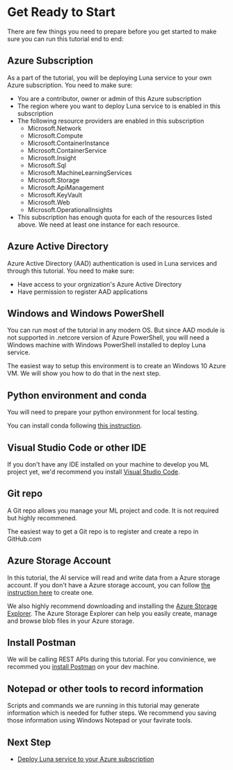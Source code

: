 # Get Ready to Start

There are few things you need to prepare before you get started to make sure you can run this tutorial end to end:

## Azure Subscription

As a part of the tutorial, you will be deploying Luna service to your own Azure subscription. You need to make sure:

- You are a contributor, owner or admin of this Azure subscription
- The region where you want to deploy Luna service to is enabled in this subscription
- The following resource providers are enabled in this subscription
  - Microsoft.Network
  - Microsoft.Compute
  - Microsoft.ContainerInstance
  - Microsoft.ContainerService
  - Microsoft.Insight
  - Microsoft.Sql
  - Microsoft.MachineLearningServices
  - Microsoft.Storage
  - Microsoft.ApiManagement
  - Microsoft.KeyVault
  - Microsoft.Web
  - Microsoft.OperationalInsights
- This subscription has enough quota for each of the resources listed above. We need at least one instance for each resource.

## Azure Active Directory

Azure Active Directory (AAD) authentication is used in Luna services and through this tutorial. You need to make sure:

- Have access to your orgnization's Azure Active Directory
- Have permission to register AAD applications

## Windows and Windows PowerShell

You can run most of the tutorial in any modern OS. But since AAD module is not supported in .netcore version of Azure PowerShell, you will need a Windows machine with Windows PowerShell installed to deploy Luna service.

The easiest way to setup this environment is to create an Windows 10 Azure VM. We will show you how to do that in the next step.

## Python environment and conda

You will need to prepare your python environment for local testing.

You can install conda following [this instruction](https://docs.conda.io/projects/conda/en/latest/user-guide/install/).

## Visual Studio Code or other IDE

If you don't have any IDE installed on your machine to develop you ML project yet, we'd recommend you install [Visual Studio Code](https://code.visualstudio.com/).

## Git repo

A Git repo allows you manage your ML project and code. It is not required but highly recommened.

The easiest way to get a Git repo is to register and create a repo in GitHub.com

## Azure Storage Account

In this tutorial, the AI service will read and write data from a Azure storage account. If you don't have a Azure storage account, you can follow [the instruction here](https://docs.microsoft.com/en-us/azure/storage/common/storage-account-create?tabs=azure-portal) to create one.

We also highly recommend downloading and installing the [Azure Storage Explorer](https://azure.microsoft.com/en-us/features/storage-explorer/). The Azure Storage Explorer can help you easily create, manage and browse blob files in your Azure storage.

## Install Postman

We will be calling REST APIs during this tutorial. For you convinience, we recommed you [install Postman](https://www.postman.com) on your dev machine.

## Notepad or other tools to record information

Scripts and commands we are running in this tutorial may generate information which is needed for futher steps. We recommend you saving those information using Windows Notepad or your favirate tools.

## Next Step

- [Deploy Luna service to your Azure subscription](./setup-luna.md)
